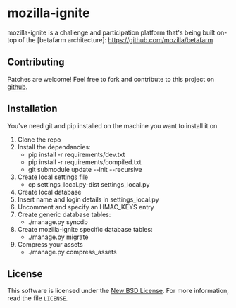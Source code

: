 mozilla-ignite
==============

mozilla-ignite is a challenge and participation platform that's being built on-top of the [betafarm architecture]: https://github.com/mozilla/betafarm 

Contributing
------------

Patches are welcome! Feel free to fork and contribute to this project on
[github][gh-betafarm].

[gh-betafarm]: https://github.com/rossbruniges/mozilla-ignite

Installation
------------

You've need git and pip installed on the machine you want to install it on

1. Clone the repo
2. Install the dependancies:
    * pip install -r requirements/dev.txt
    * pip install -r requirements/compiled.txt
    * git submodule update --init --recursive
3. Create local settings file
    * cp settings_local.py-dist settings_local.py
4. Create local database
5. Insert name and login details in settings_local.py
6. Uncomment and specify an HMAC_KEYS entry
7. Create generic database tables:
    * ./manage.py syncdb
8. Create mozilla-ignite specific database tables:
    * ./manage.py migrate
9. Compress your assets
    * ./manage.py compress_assets

License
-------
This software is licensed under the [New BSD License][BSD]. For more
information, read the file ``LICENSE``.

[BSD]: http://creativecommons.org/licenses/BSD/

